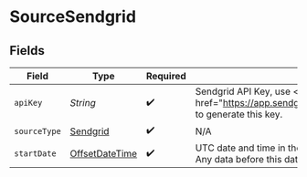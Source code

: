 # SourceSendgrid


## Fields

| Field                                                                                                         | Type                                                                                                          | Required                                                                                                      | Description                                                                                                   |
| ------------------------------------------------------------------------------------------------------------- | ------------------------------------------------------------------------------------------------------------- | ------------------------------------------------------------------------------------------------------------- | ------------------------------------------------------------------------------------------------------------- |
| `apiKey`                                                                                                      | *String*                                                                                                      | :heavy_check_mark:                                                                                            | Sendgrid API Key, use <a href=\"https://app.sendgrid.com/settings/api_keys/\">admin</a> to generate this key. |
| `sourceType`                                                                                                  | [Sendgrid](../../models/shared/Sendgrid.md)                                                                   | :heavy_check_mark:                                                                                            | N/A                                                                                                           |
| `startDate`                                                                                                   | [OffsetDateTime](https://docs.oracle.com/javase/8/docs/api/java/time/OffsetDateTime.html)                     | :heavy_check_mark:                                                                                            | UTC date and time in the format 2017-01-25T00:00:00Z. Any data before this date will not be replicated.       |